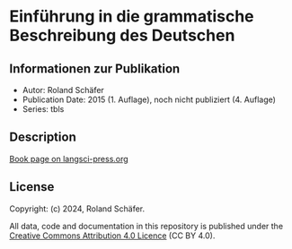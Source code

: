 # Einführung in die grammatische Beschreibung des Deutschen
## Informationen zur Publikation
- Autor: Roland Schäfer
- Publication Date: 2015 (1. Auflage), noch nicht publiziert (4. Auflage)
- Series: tbls
## Description
[Book page on langsci-press.org](https://langsci-press.org/catalog/book/224)
## License
Copyright: (c) 2024, Roland Schäfer.

All data, code and documentation in this repository is published under the [Creative Commons Attribution 4.0 Licence](http://creativecommons.org/licenses/by/4.0/) (CC BY 4.0).
